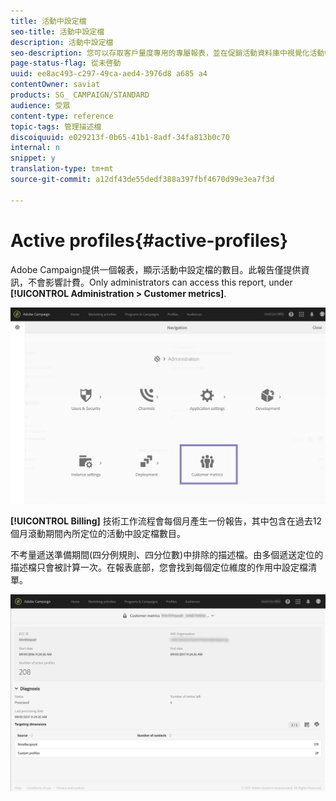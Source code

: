 ```yaml
---
title: 活動中設定檔
seo-title: 活動中設定檔
description: 活動中設定檔
seo-description: 您可以存取客戶量度專用的專屬報表，並在促銷活動資料庫中視覺化活動中的設定檔。
page-status-flag: 從未啓動
uuid: ee8ac493-c297-49ca-aed4-3976d8 a685 a4
contentOwner: saviat
products: SG_ CAMPAIGN/STANDARD
audience: 受眾
content-type: reference
topic-tags: 管理描述檔
discoiquuid: e029213f-0b65-41b1-8adf-34fa813b0c70
internal: n
snippet: y
translation-type: tm+mt
source-git-commit: a12df43de55dedf388a397fbf4670d99e3ea7f3d

---
```



# Active profiles{#active-profiles}

Adobe Campaign提供一個報表，顯示活動中設定檔的數目。此報告僅提供資訊，不會影響計費。Only administrators can access this report, under **[!UICONTROL Administration > Customer metrics]**.

![](assets/audience_active_profiles1.png)

**[!UICONTROL Billing]** 技術工作流程會每個月產生一份報告，其中包含在過去12個月滾動期間內所定位的活動中設定檔數目。

不考量遞送準備期間(四分例規則、四分位數)中排除的描述檔。由多個遞送定位的描述檔只會被計算一次。在報表底部，您會找到每個定位維度的作用中設定檔清單。

![](assets/audience_active_profiles2.png)


